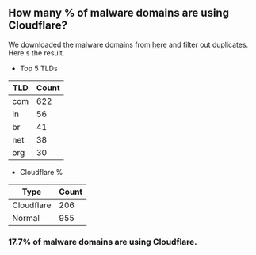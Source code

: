 ## How many % of malware domains are using Cloudflare?


We downloaded the malware domains from [here](https://urlhaus.abuse.ch) and filter out duplicates.
Here's the result.


[//]: # (start replacement)


- Top 5 TLDs

| TLD | Count |
| --- | --- |
| com | 622 |
| in | 56 |
| br | 41 |
| net | 38 |
| org | 30 |


- Cloudflare %

| Type | Count |
| --- | --- |
| Cloudflare | 206 |
| Normal | 955 |


### 17.7% of malware domains are using Cloudflare.